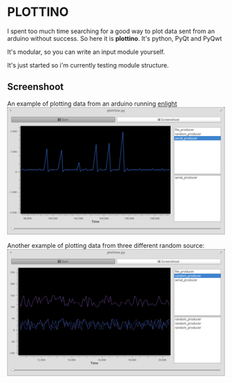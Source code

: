 # PLOTTINO

I spent too much time searching for a good way to plot data
sent from an arduino without success.
So here it is **plottino**.  It's python, PyQt and PyQwt

It's modular, so you can write an input module yourself.

It's just started so i'm currently testing module structure.


## Screenshoot

An example of plotting data from an arduino running [enlight](/lesion/enlight)
![Serial](img/serial.png)


Another example of plotting data from three different random source:
![Random](img/random.png)
